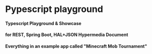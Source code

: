 
# Pypescript playground

#### Typescript Playground & Showcase

#### for REST, Spring Boot, HAL+JSON Hypermedia Document

#### Everything in an example app called "Minecraft Mob Tournament"
